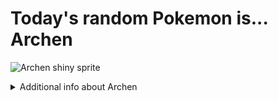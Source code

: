 # Today's random Pokemon is... Archen

![Archen shiny sprite](https://raw.githubusercontent.com/PokeAPI/sprites/master/sprites/pokemon/shiny/566.png)

<details>
<summary>Additional info about Archen</summary>

| srpite type | image |
|------|------|
| back_default | ![Archen back_default sprite](https://raw.githubusercontent.com/PokeAPI/sprites/master/sprites/pokemon/back/566.png) |
| back_shiny | ![Archen back_shiny sprite](https://raw.githubusercontent.com/PokeAPI/sprites/master/sprites/pokemon/back/shiny/566.png) |
| front_default | ![Archen front_default sprite](https://raw.githubusercontent.com/PokeAPI/sprites/master/sprites/pokemon/566.png) | </details>